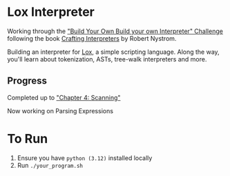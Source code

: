 # Lox Interpreter

Working through the ["Build Your Own Build your own Interpreter" Challenge](https://app.codecrafters.io/courses/interpreter/overview) following the book
[Crafting Interpreters](https://craftinginterpreters.com/) by Robert Nystrom.

Building an interpreter for
[Lox](https://craftinginterpreters.com/the-lox-language.html), a simple
scripting language. Along the way, you'll learn about tokenization, ASTs,
tree-walk interpreters and more.

## Progress

Completed up to ["Chapter 4: Scanning"](https://craftinginterpreters.com/scanning.html)

Now working on Parsing Expressions

# To Run

1. Ensure you have `python (3.12)` installed locally
1. Run `./your_program.sh`

